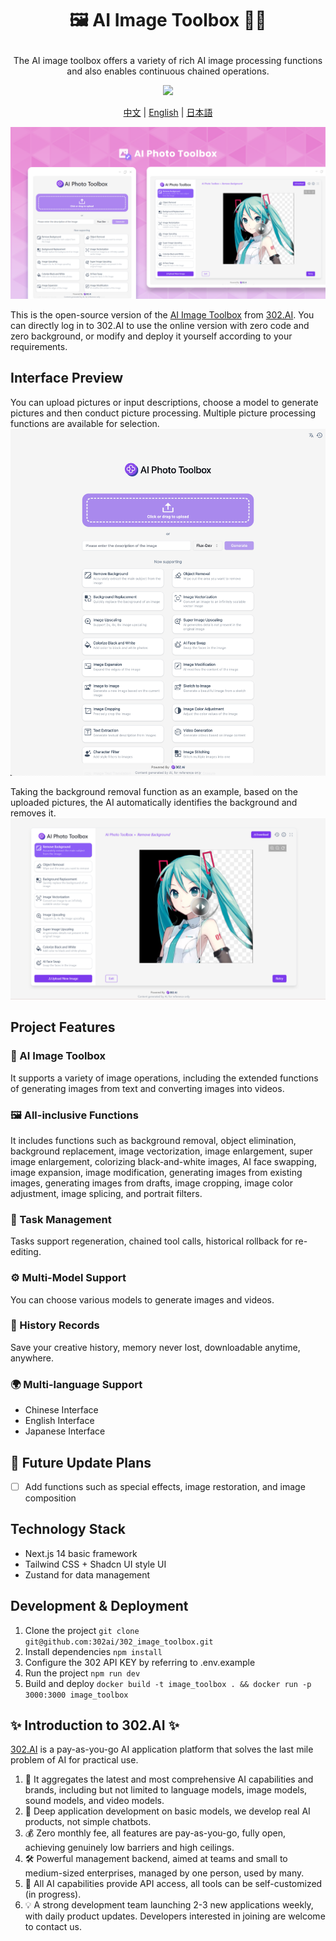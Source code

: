 # <p align="center">🖼️ AI Image Toolbox 🚀✨</p>

<p align="center">The AI image toolbox offers a variety of rich AI image processing functions and also enables continuous chained operations.</p>

<p align="center"><a href="https://302.ai/en/tools/pictool/" target="blank"><img src="https://file.302ai.cn/gpt/imgs/github/302_badge.png" /></a></p >

<p align="center"><a href="README_zh.md">中文</a> | <a href="README.md">English</a> | <a href="README_ja.md">日本語</a></p>

![pic-tool](docs/图片工具箱en.png)   

This is the open-source version of the [AI Image Toolbox](https://302.ai/en/tools/pictool/) from [302.AI](https://302.ai). You can directly log in to 302.AI to use the online version with zero code and zero background, or modify and deploy it yourself according to your requirements.


## Interface Preview
You can upload pictures or input descriptions, choose a model to generate pictures and then conduct picture processing. Multiple picture processing functions are available for selection.
![pic-tool](docs/en/pic-tool.png)    

Taking the background removal function as an example, based on the uploaded pictures, the AI automatically identifies the background and removes it.
![pic-tool](docs/en/图片工具箱英1.png)

## Project Features

### 🎥 AI Image Toolbox
It supports a variety of image operations, including the extended functions of generating images from text and converting images into videos.
### 🖼️ All-inclusive Functions
It includes functions such as background removal, object elimination, background replacement, image vectorization, image enlargement, super image enlargement, colorizing black-and-white images, AI face swapping, image expansion, image modification, generating images from existing images, generating images from drafts, image cropping, image color adjustment, image splicing, and portrait filters.
### 🔄 Task Management
Tasks support regeneration, chained tool calls, historical rollback for re-editing.
### ⚙️ Multi-Model Support
You can choose various models to generate images and videos.
### 📜 History Records
Save your creative history, memory never lost, downloadable anytime, anywhere.
### 🌍 Multi-language Support
- Chinese Interface
- English Interface
- Japanese Interface

## 🚩 Future Update Plans
- [ ] Add functions such as special effects, image restoration, and image composition


## Technology Stack

- Next.js 14 basic framework
- Tailwind CSS + Shadcn UI style UI
- Zustand for data management

## Development & Deployment

1. Clone the project `git clone git@github.com:302ai/302_image_toolbox.git`
2. Install dependencies `npm install`
3. Configure the 302 API KEY by referring to .env.example
4. Run the project `npm run dev`
5. Build and deploy `docker build -t image_toolbox . && docker run -p 3000:3000 image_toolbox`


## ✨ Introduction to 302.AI ✨

[302.AI](https://302.ai) is a pay-as-you-go AI application platform that solves the last mile problem of AI for practical use.

1. 🧠 It aggregates the latest and most comprehensive AI capabilities and brands, including but not limited to language models, image models, sound models, and video models.
2. 🚀 Deep application development on basic models, we develop real AI products, not simple chatbots.
3. 💰 Zero monthly fee, all features are pay-as-you-go, fully open, achieving genuinely low barriers and high ceilings.
4. 🛠 Powerful management backend, aimed at teams and small to medium-sized enterprises, managed by one person, used by many.
5. 🔗 All AI capabilities provide API access, all tools can be self-customized (in progress).
6. 💡 A strong development team launching 2-3 new applications weekly, with daily product updates. Developers interested in joining are welcome to contact us.
